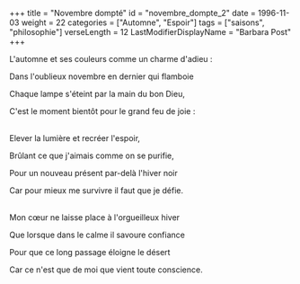 +++
title = "Novembre dompté"
id = "novembre_dompte_2"
date = 1996-11-03
weight = 22
categories = ["Automne", "Espoir"]
tags = ["saisons", "philosophie"]
verseLength = 12
LastModifierDisplayName = "Barbara Post"
+++

L'automne et ses couleurs comme un charme d'adieu :

Dans l'oublieux novembre en dernier qui flamboie

Chaque lampe s'éteint par la main du bon Dieu,

C'est le moment bientôt pour le grand feu de joie :

 \
Elever la lumière et recréer l'espoir,

Brûlant ce que j'aimais comme on se purifie,

Pour un nouveau présent par-delà l'hiver noir

Car pour mieux me survivre il faut que je défie.

 \
Mon cœur ne laisse place à l'orgueilleux hiver

Que lorsque dans le calme il savoure confiance

Pour que ce long passage éloigne le désert

Car ce n'est que de moi que vient toute conscience.
